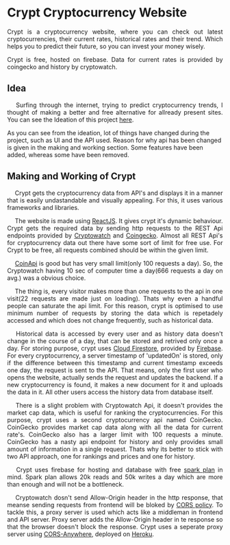 # Crypt Cryptocurrency Website
<p align='justify' >Crypt is a cryptocurrency website, where you can check out latest cryptocurrencies, their current rates, historical rates and their trend. Which helps you to predict their future, so you can invest your money wisely.</p>
<p align='justify' >Crypt is free, hosted on firebase. Data for current rates is provided by coingecko and history by cryptowatch.</p>
<h2>Idea</h2>
<p align='justify' >&emsp; Surfing through the internet, trying to predict cryptocurrency trends, I thought of making a better and free alternative for allready present sites. You can see the Ideation of this project <a target='_blank' rel="noreferrer" href='https://drive.google.com/file/d/1MMf2BLCpdCHLJ_-R2rfF31vHdpLrqWD9/view?usp=sharing'>here</a>.</p>
<p>As you can see from the ideation, lot of things have changed during the project, such as UI and the API used. Reason for why api has been changed is given in the making and working section. Some features have been added, whereas some have been removed.</p>
<h2>Making and Working of Crypt</h2>
<p align='justify' >&emsp; Crypt gets the cryptocurrency data from API's and displays it in a manner that is easily undastandable and visually appealing. For this, it uses various frameworks and libraries.</p>
<p align='justify' >&emsp; The website is made using  <a target='_blank' rel="noreferrer" href='https://reactjs.org/' >ReactJS</a>. It gives crypt it's dynamic behaviour. Crypt gets the required data by sending http requests to the REST Api endpoints provided by <a target='_blank' rel="noreferrer" href='https://cryptowat.ch/products/cryptocurrency-market-data-api' >Cryptowatch</a> and <a target='_blank' rel="noreferrer" href='https://www.coingecko.com/en/api' >Coingecko</a>. Almost all REST Api's for cryptocurrency data out there have some sort of limit for free use. For Crypt to be free, all requests combined should be within the given limit.</p>
<p align='justify' >&emsp; <a target='_blank' rel="noreferrer" href='https://www.coinapi.io/' >CoinApi</a> is good but has very small limit(only 100 requests a day). So, the Cryptowatch having 10 sec of computer time a day(666 requests a day on avg.) was a obvious choice.</p>
<p align='justify' >&emsp; The thing is, every visitor makes more than one requests to the api in one visit(22 requests are made just on loading). Thats why even a handful people can saturate the api limit. For this reason, crypt is optimised to use minimum number of requests by storing the data which is repetadely accessed and which does not change frequently, such as historical data.</p>
<p align='justify' >&emsp; Historical data is accessed by every user and as history data doesn't change in the course of a day, that can be stored and retrived only once a day. For storing purpose, crypt uses <a target='_blank' rel="noreferrer" href='https://firebase.google.com/products/firestore/' >Cloud Firestore</a>, provided by <a target='_blank' rel="noreferrer" href='https://firebase.google.com/' >Firebase</a>. For every cryptocurrency, a server timestamp of 'updatedOn' is stored, only if the difference between this timestamp and current timestamp exceeds one day, the request is sent to the API. That means, only the first user who opens the website, actually sends the request and updates the backend. If a new cryptocurrency is found, it makes a new document for it and uploads the data in it. All other users access the history data from database itself.</p>
<p align='justify' >&emsp; There is a slight problem with Cryptowatch Api, it doesn't provides the market cap data, which is useful for ranking the cryptocurrencies. For this purpose, crypt uses a second cryptocurrency api named CoinGecko. CoinGecko provides market cap data along with all the data for current rate's. CoinGecko also has a larger limit with 100 requests a minute. CoinGecko has a nasty api endpoint for history and only provides small amount of information in a single request. Thats why its better to stick with two API approach, one for rankings and prices and one for history.</p>
<p align='justify' >&emsp; Crypt uses firebase for hosting and database with free <a target='_blank' rel="noreferrer" href='https://firebase.google.com/pricing/' >spark plan</a> in mind. Spark plan allows 20k reads and 50k writes a day which are more than enough and will not be a bottleneck.</p>
<p align='justify' >&emsp; Cryptowatch dosn't send Allow-Origin header in the http response, that meanse sending requests from frontend will be bloked by <a target='_blank' rel="noreferrer" href='https://developer.mozilla.org/en-US/docs/Web/HTTP/CORS' >CORS policy</a>. To tackle this, a proxy server is used which acts like a middleman in frontend and API server. Proxy server adds the Allow-Origin header in te response so that the browser doesn't block the response. Crypt uses a seperate proxy server using <a target='_blank' rel="noreferrer" href='https://github.com/Rob--W/cors-anywhere' >CORS-Anywhere</a>, deployed on <a target='_blank' rel="noreferrer" href='https://www.heroku.com/' >Heroku</a>. </p>
